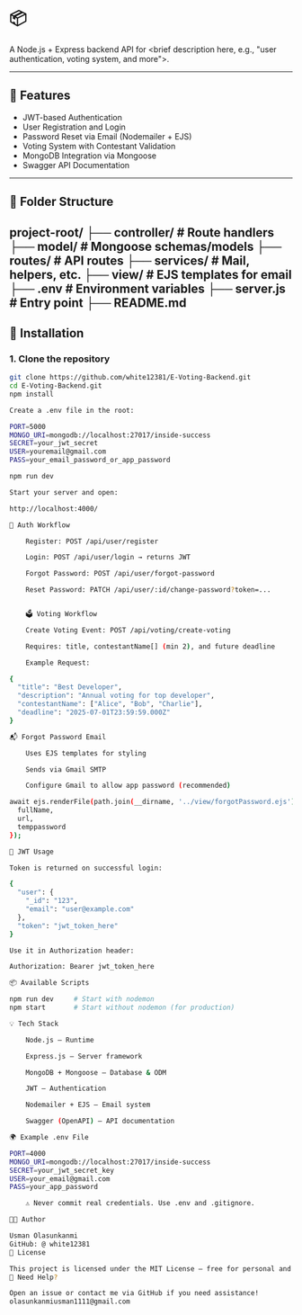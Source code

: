 # 📦 <project-name>

A Node.js + Express backend API for <brief description here, e.g., "user authentication, voting system, and more">.

---

## 🚀 Features

- JWT-based Authentication
- User Registration and Login
- Password Reset via Email (Nodemailer + EJS)
- Voting System with Contestant Validation
- MongoDB Integration via Mongoose
- Swagger API Documentation

---

## 📁 Folder Structure

project-root/
├── controller/ # Route handlers
├── model/ # Mongoose schemas/models
├── routes/ # API routes
├── services/ # Mail, helpers, etc.
├── view/ # EJS templates for email
├── .env # Environment variables
├── server.js # Entry point
├── README.md
---




## 🔧 Installation

### 1. Clone the repository

```bash
git clone https://github.com/white12381/E-Voting-Backend.git
cd E-Voting-Backend.git
npm install

Create a .env file in the root:

PORT=5000
MONGO_URI=mongodb://localhost:27017/inside-success
SECRET=your_jwt_secret
USER=youremail@gmail.com
PASS=your_email_password_or_app_password

npm run dev

Start your server and open:

http://localhost:4000/

🧪 Auth Workflow

    Register: POST /api/user/register

    Login: POST /api/user/login → returns JWT

    Forgot Password: POST /api/user/forgot-password

    Reset Password: PATCH /api/user/:id/change-password?token=...


    🗳️ Voting Workflow

    Create Voting Event: POST /api/voting/create-voting

    Requires: title, contestantName[] (min 2), and future deadline

    Example Request:

{
  "title": "Best Developer",
  "description": "Annual voting for top developer",
  "contestantName": ["Alice", "Bob", "Charlie"],
  "deadline": "2025-07-01T23:59:59.000Z"
}

📬 Forgot Password Email

    Uses EJS templates for styling

    Sends via Gmail SMTP

    Configure Gmail to allow app password (recommended)

await ejs.renderFile(path.join(__dirname, '../view/forgotPassword.ejs'), {
  fullName,
  url,
  temppassword
});

🔐 JWT Usage

Token is returned on successful login:

{
  "user": {
    "_id": "123",
    "email": "user@example.com"
  },
  "token": "jwt_token_here"
}

Use it in Authorization header:

Authorization: Bearer jwt_token_here

📦 Available Scripts

npm run dev     # Start with nodemon
npm start       # Start without nodemon (for production)

💡 Tech Stack

    Node.js – Runtime

    Express.js – Server framework

    MongoDB + Mongoose – Database & ODM

    JWT – Authentication

    Nodemailer + EJS – Email system

    Swagger (OpenAPI) – API documentation

🌍 Example .env File

PORT=4000
MONGO_URI=mongodb://localhost:27017/inside-success
SECRET=your_jwt_secret_key
USER=your_email@gmail.com
PASS=your_app_password

    ⚠️ Never commit real credentials. Use .env and .gitignore.

🧑‍💻 Author

Usman Olasunkanmi
GitHub: @ white12381
📄 License

This project is licensed under the MIT License – free for personal and commercial use.
🙋 Need Help?

Open an issue or contact me via GitHub if you need assistance!
olasunkanmiusman1111@gmail.com




